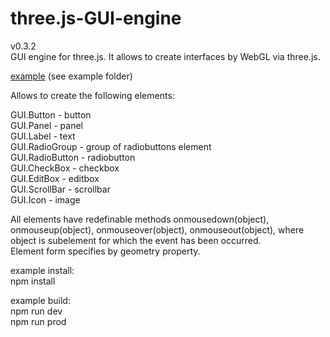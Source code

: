 # three.js-GUI-engine
v0.3.2  
GUI engine for three.js. It allows to create interfaces by WebGL via three.js.  

[example](https://gui.lvlb.ru) (see example folder)  

Allows to create the following elements:  

GUI.Button - button  
GUI.Panel - panel  
GUI.Label - text  
GUI.RadioGroup - group of radiobuttons element  
GUI.RadioButton - radiobutton  
GUI.CheckBox - checkbox  
GUI.EditBox - editbox  
GUI.ScrollBar - scrollbar  
GUI.Icon - image  

All elements have redefinable methods onmousedown(object), onmouseup(object), onmouseover(object), onmouseout(object), where object is subelement for which the event has been occurred.  
Element form specifies by geometry property.  

example install:  
npm install  

example build:  
npm run dev  
npm run prod